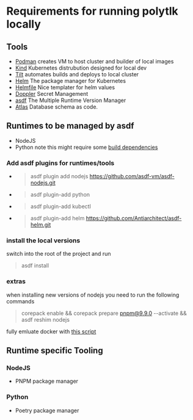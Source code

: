 # Requirements for running polytlk locally

## Tools
- [Podman](https://podman.io/) creates VM to host cluster and builder of local images
- [Kind](https://kind.sigs.k8s.io/) Kubernetes distrubution designed for local dev
- [Tilt](https://tilt.dev/) automates builds and deploys to local cluster
- [Helm](https://helm.sh/) The package manager for Kubernetes
- [Helmfile]() Nice templater for helm values
- [Doppler](https://docs.doppler.com/docs/install-cli) Secret Management
- [asdf](https://asdf-vm.com/#/core-manage-asdf-vm?id=install-asdf-vm) The Multiple Runtime Version Manager
- [Atlas]() Database schema as code.

## Runtimes to be managed by asdf
- NodeJS
- Python  note this might require some [build dependencies](https://github.com/pyenv/pyenv/wiki#suggested-build-environment)

### Add asdf plugins for runtimes/tools
- > asdf plugin add nodejs https://github.com/asdf-vm/asdf-nodejs.git
- > asdf plugin-add python
- > asdf plugin-add kubectl
- > asdf plugin-add helm https://github.com/Antiarchitect/asdf-helm.git

### install the local versions
switch into the root of the project and run
> asdf install

### extras
when installing new versions of nodejs you need to run the following commands
> corepack enable && corepack prepare pnpm@9.9.0 --activate && asdf reshim nodejs

fully emluate docker with [this script](https://podman-desktop.io/docs/migrating-from-docker/emulating-docker-cli-with-podman)

## Runtime specific Tooling

### NodeJS
- PNPM package manager

### Python
- Poetry package manager